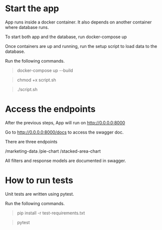 # Start the app

App runs inside a docker container. It also depends on another container where database runs.

To start both app and the database, run docker-compose up

Once containers are up and running, run the setup script to load data to the database.

Run the following commands.

> docker-compose up --build

> chmod +x script.sh

> ./script.sh

# Access the endpoints

After the previous steps, App will run on http://0.0.0.0:8000

Go to http://0.0.0.0:8000/docs to access the swagger doc.

There are three endpoints

/marketing-data
/pie-chart
/stacked-area-chart

All filters and response models are documented in swagger.

# How to run tests

Unit tests are written using pytest.

Run the following commands.

> pip install -r test-requirements.txt

> pytest

